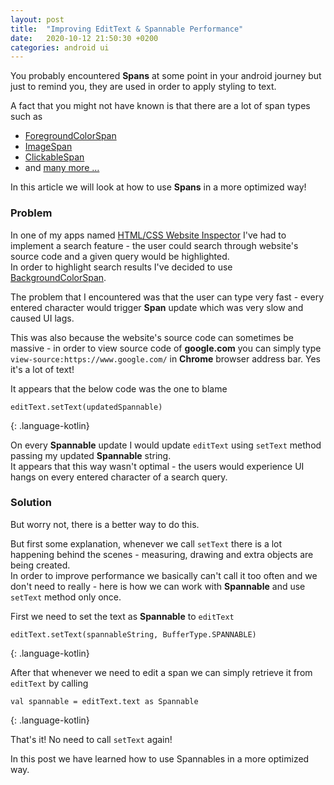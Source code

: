 ```yaml
---
layout: post
title:  "Improving EditText & Spannable Performance"
date:   2020-10-12 21:50:30 +0200
categories: android ui
---
```


You probably encountered **Spans** at some point in your android journey but just to remind you, they are used in order to apply styling to text.

A fact that you might not have known is that there are a lot of span types such as
* [ForegroundColorSpan](https://developer.android.com/reference/android/text/style/ForegroundColorSpan)
* [ImageSpan](https://developer.android.com/reference/android/text/style/ImageSpan)
* [ClickableSpan](https://developer.android.com/reference/android/text/style/ClickableSpan)
* and [many more &hellip;](https://developer.android.com/reference/android/text/style/package-summary)

In this article we will look at how to use **Spans** in a more optimized way!
### Problem
In one of my apps named [HTML/CSS Website Inspector](https://play.google.com/store/apps/details?id=web.dassem.websiteanalyzer) I've had to implement a search feature - the user could search through website's source code and a given query would be highlighted.<br />
In order to highlight search results I've decided to use [BackgroundColorSpan](https://developer.android.com/reference/android/text/style/BackgroundColorSpan).

The problem that I encountered was that the user can type very fast - every entered character would trigger **Span** update which was very slow and caused UI lags.

This was also because the website's source code can sometimes be massive - in order to view source code of **google.com** you can simply type `view-source:https://www.google.com/` in **Chrome** browser address bar. Yes it's a lot of text!

It appears that the below code was the one to blame
~~~
editText.setText(updatedSpannable)
~~~
{: .language-kotlin}

On every **Spannable** update I would update `editText` using `setText` method passing my updated **Spannable** string. <br />
It appears that this way wasn't optimal - the users would experience UI hangs on every entered character of a search query.

### Solution
But worry not, there is a better way to do this.

But first some explanation, whenever we call `setText` there is a lot happening behind the scenes - measuring, drawing and extra objects are being created.<br />
In order to improve performance we basically can't call it too often and we don't need to really - here is how we can work with **Spannable** and use `setText` method only once.

First we need to set the text as **Spannable** to `editText`
~~~
editText.setText(spannableString, BufferType.SPANNABLE)
~~~
{: .language-kotlin}

After that whenever we need to edit a span we can simply retrieve it from `editText` by calling

~~~
val spannable = editText.text as Spannable
~~~
{: .language-kotlin}

That's it! No need to call `setText` again!

In this post we have learned how to use Spannables in a more optimized way.
